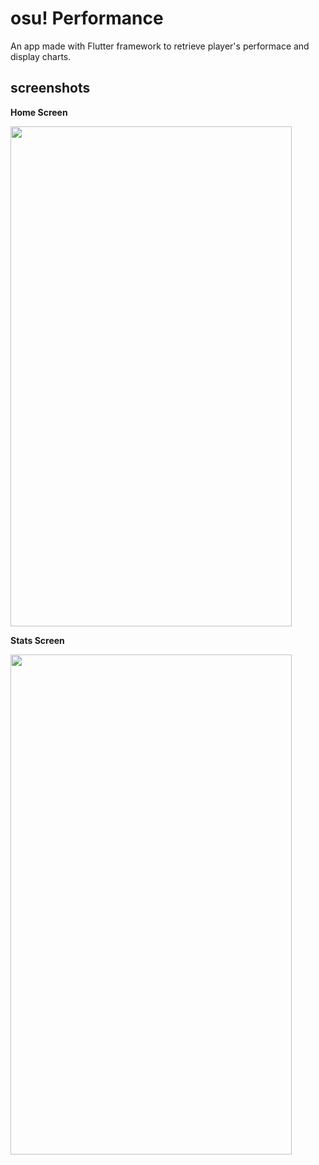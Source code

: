 # osu! Performance

An app made with Flutter framework to retrieve player's performace and display charts.

## screenshots

<b>Home Screen</b>

<img src="https://i.imgur.com/PLczEYs.png" width="450" height="800">

<b>Stats Screen</b>

<img src="https://imgur.com/a/TM0mwGV.png" width="450" height="800">

